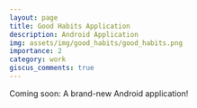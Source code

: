 ```yaml
---
layout: page
title: Good Habits Application
description: Android Application
img: assets/img/good_habits/good_habits.png
importance: 2
category: work
giscus_comments: true
---
```


Coming soon: A brand-new Android application!


